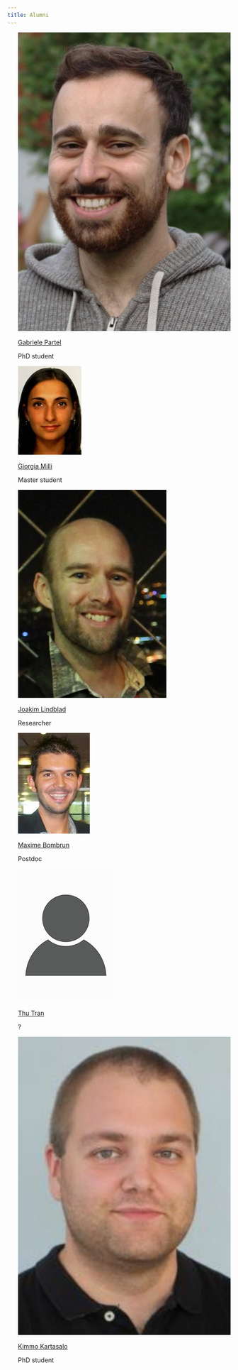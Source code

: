 ```yaml
---
title: Alumni
---
```


<ul style="list-style-type:none">
    <li>
        <a href="https://www.linkedin.com/in/gapartel/?originalSubdomain=be"><img src="/assets/people_im/Gabriele.jpg" class="alumni"/></a>
        <p class="name"><a href="https://www.linkedin.com/in/gapartel/?originalSubdomain=be">Gabriele Partel</a></p>
        <p class="alumni"> PhD student
        </p>
	</li>
    <li>
        <a href="https://www.linkedin.com/in/giorgia-milli-083920154/?originalSubdomain=se"><img src="/assets/people_im/Giorgia.jpg" class="alumni"/></a>
        <p class="name"><a href="https://www.linkedin.com/in/giorgia-milli-083920154/?originalSubdomain=se">Giorgia Milli</a></p>
        <p class="alumni"> Master student
        </p>
	</li>
    <li>
        <a href="https://katalog.uu.se/empinfo/?id=N5-1054"><img src="/assets/people_im/Joakim.jpg" class="alumni"/></a>
        <p class="name"><a href="https://katalog.uu.se/empinfo/?id=N5-1054">Joakim Lindblad</a></p>
        <p class="alumni"> Researcher
        </p>
	</li>
    <li>
        <a href="https://www.linkedin.com/in/maxime-bombrun-61b76648/?originalSubdomain=se"><img src="/assets/people_im/maxime.jpg" class="alumni"/></a>
        <p class="name"><a href="https://www.linkedin.com/in/maxime-bombrun-61b76648/?originalSubdomain=se">Maxime Bombrun</a></p>
        <p class="alumni"> Postdoc
        </p>
	</li>
    <li>
        <a href=""><img src="/assets/people_im/person-icon.png" class="alumni"/></a>
        <p class="name"><a href="">Thu Tran</a></p>
        <p class="alumni"> ?
        </p>
	</li>
    <li>
        <a href="https://katalog.uu.se/profile/?id=N17-959"><img src="/assets/people_im/kimmo.jpg" class="alumni"/></a>
        <p class="name"><a href="https://katalog.uu.se/profile/?id=N17-959">Kimmo Kartasalo</a></p>
        <p class="alumni"> PhD student
        </p>
	</li>
</ul>
